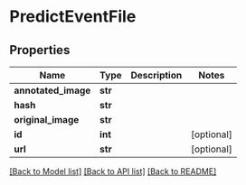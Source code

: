 # PredictEventFile

## Properties
Name | Type | Description | Notes
------------ | ------------- | ------------- | -------------
**annotated_image** | **str** |  | 
**hash** | **str** |  | 
**original_image** | **str** |  | 
**id** | **int** |  | [optional] 
**url** | **str** |  | [optional] 

[[Back to Model list]](../README.md#documentation-for-models) [[Back to API list]](../README.md#documentation-for-api-endpoints) [[Back to README]](../README.md)


